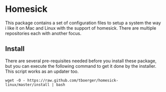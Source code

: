 Homesick
========

This package contains a set of configuration files to setup a system the
way i like it on Mac and Linux with the support of homesick. There are 
multiple repositories each with another focus.

Install
-------

There are several pre-requisites needed before you install these package,
but you can execute the following command to get it done by the installer.
This script works as an updater too.

    wget -O - https://raw.github.com/tboerger/homesick-linux/master/install | bash
